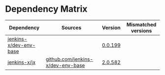 # Dependency Matrix

Dependency | Sources | Version | Mismatched versions
---------- | ------- | ------- | -------------------
[jenkins-x/dev-env-base](https://github.com/jenkins-x/dev-env-base) |  | [0.0.199](https://github.com/jenkins-x/dev-env-base/releases/tag/v0.0.199) | 
[jenkins-x/jx](https://github.com/jenkins-x/jx) | [github.com/jenkins-x/dev-env-base](https://github.com/jenkins-x/dev-env-base) | [2.0.582](https://github.com/jenkins-x/jx/releases/tag/v2.0.582) | 
